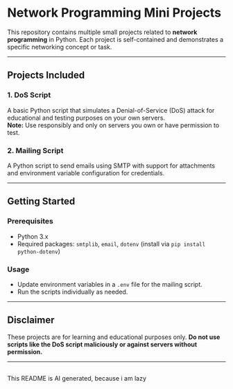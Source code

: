 # Network Programming Mini Projects

This repository contains multiple small projects related to **network programming** in Python. Each project is self-contained and demonstrates a specific networking concept or task.

---

## Projects Included

### 1. DoS Script
A basic Python script that simulates a Denial-of-Service (DoS) attack for educational and testing purposes on your own servers.  
**Note:** Use responsibly and only on servers you own or have permission to test.

### 2. Mailing Script
A Python script to send emails using SMTP with support for attachments and environment variable configuration for credentials.

---

## Getting Started

### Prerequisites
- Python 3.x
- Required packages: `smtplib`, `email`, `dotenv` (install via `pip install python-dotenv`)

### Usage

- Update environment variables in a `.env` file for the mailing script.
- Run the scripts individually as needed.

---

## Disclaimer

These projects are for learning and educational purposes only. **Do not use scripts like the DoS script maliciously or against servers without permission.**

---

## 
This README is AI generated, because i am lazy
